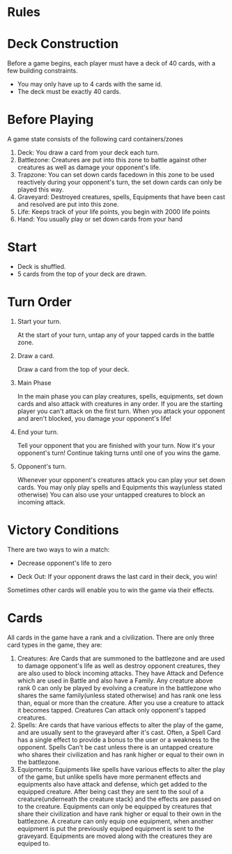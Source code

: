 # Rules

# Deck Construction

Before a game begins, each player must have a deck of 40 cards, with a few building constraints.

  * You may only have up to 4 cards with the same id.
  * The deck must be exactly 40 cards.

# Before Playing

A game state consists of the following card containers/zones
1. Deck: You draw a card from your deck each turn.
2. Battlezone: Creatures are put into this zone to battle against other creatures as well as damage your opponent's life.
3. Trapzone: You can set down cards facedown in this zone to be used reactively during your opponent's turn, the set down cards can only be played this way.
5. Graveyard: Destroyed creatures, spells, Equipments that have been cast and resolved are put into this zone.
6. Life: Keeps track of your life points, you begin with 2000 life points
7. Hand: You usually play or set down cards from your hand

# Start

  * Deck is shuffled.
  * 5 cards from the top of your deck are drawn.

# Turn Order

1. Start your turn.

   At the start of your turn, untap any of your tapped cards in the battle zone.

2. Draw a card.

   Draw a card from the top of your deck. 

3. Main Phase

   In the main phase you can play creatures, spells, equipments, set down cards and also attack with creatures in any order.
   If you are the starting player you can't attack on the first turn.
   When you attack your opponent and aren't blocked, you damage your opponent's life!

4. End your turn.

   Tell your opponent that you are finished with your turn. Now it's your opponent's turn! Continue taking turns until one of you wins the game.
    
5. Opponent's turn.
   
   Whenever your opponent's creatures attack you can play your set down cards. You may only play spells and Equipments this way(unless stated otherwise)
   You can also use your untapped creatures to block an incoming attack.

# Victory Conditions

There are two ways to win a match:

  * Decrease opponent's life to zero

  * Deck Out: If your opponent draws the last card in their deck, you win!

Sometimes other cards will enable you to win the game via their effects. 

# Cards

All cards in the game have a rank and a civilization.
There are only three card types in the game, they are:
1. Creatures: Are Cards that are summoned to the battlezone and are used to damage opponent's life as well as destroy opponent creatures, 
              they are also used to block incoming attacks. 
              They have Attack and Defence which are used in Battle and also have a Family.
              Any creature above rank 0 can only be played by evolving a creature in the battlezone who shares the same family(unless stated otherwise)
              and has rank one less than, equal or more than the creature.
              After you use a creature to attack it becomes tapped.
              Creatures Can attack only opponent's tapped creatures.
2. Spells: Are cards that have various effects to alter the play of the game, and are usually sent to the graveyard after it's cast.
           Often, a Spell Card has a single effect to provide a bonus to the user or a weakness to the opponent.
           Spells Can't be cast unless there is an untapped creature who shares their civilization and has rank higher or equal to their own in the battlezone.
3. Equipments: Equipments like spells have various effects to alter the play of the game, but unlike spells have more permanent effects and equipments also have attack and defense, which get added to the equipped creature.
               After being cast they are sent to the soul of a creature(underneath the creature stack) and the effects are passed on to the creature.
               Equipments can only be equipped by creatures that share their civilization and have rank higher or equal to their own in the battlezone.
               A creature can only equip one equipment, when another equipment is put the previously equiped equipment is sent to the graveyard.
               Equipments are moved along with the creatures they are equiped to.

